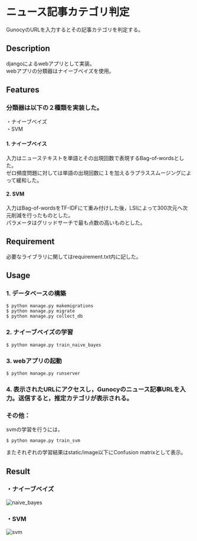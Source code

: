 # ニュース記事カテゴリ判定

GunocyのURLを入力するとその記事カテゴリを判定する。

## Description

djangoによるwebアプリとして実装。  
webアプリの分類器はナイーブベイズを使用。

## Features

### 分類器は以下の２種類を実装した。
・ナイーブベイズ  
・SVM

#### 1. ナイーブベイス
入力はニューステキストを単語とその出現回数で表現するBag-of-wordsとした。  
ゼロ頻度問題に対しては単語の出現回数に１を加えるラプラススムージングによって緩和した。

#### 2. SVM
入力はBag-of-wordsをTF-IDFにて重み付けした後，LSIによって300次元へ次元削減を行ったものとした。  
パラメータはグリッドサーチで最も点数の高いものとした。

## Requirement

必要なライブラリに関してはrequirement.txt内に記した。

## Usage

### 1. データベースの構築
    $ python manage.py makemigrations
    $ python manage.py migrate
    $ python manage.py collect_db

### 2. ナイーブベイズの学習
    $ python manage.py train_naive_bayes

### 3. webアプリの起動
    $ python manage.py runserver

### 4. 表示されたURLにアクセスし，Gunocyのニュース記事URLを入力。送信すると，推定カテゴリが表示される。

### その他：
svmの学習を行うには，

    $ python manage.py train_svm

またそれぞれの学習結果はstatic/image以下にConfusion matrixとして表示。

## Result
### ・ナイーブベイズ
![naive_bayes](https://user-images.githubusercontent.com/27270240/34509934-088c25f6-f093-11e7-9ec9-1982befaee3d.png)
### ・SVM
![svm](https://user-images.githubusercontent.com/27270240/34509942-14dfb9e4-f093-11e7-8af5-ba97546c93bf.png)


